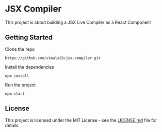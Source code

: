 # JSX Compiler 
This project is about building a JSX Live Compiler as a React Component

## Getting Started
Clone the repo
```
https://github.com/vimala95/jsx-compiler.git
```

Install the dependencies
```
npm install
```

Run the project 
```
npm start
```

## License

This project is licensed under the MIT License - see the [LICENSE.md](LICENSE.md) file for details
